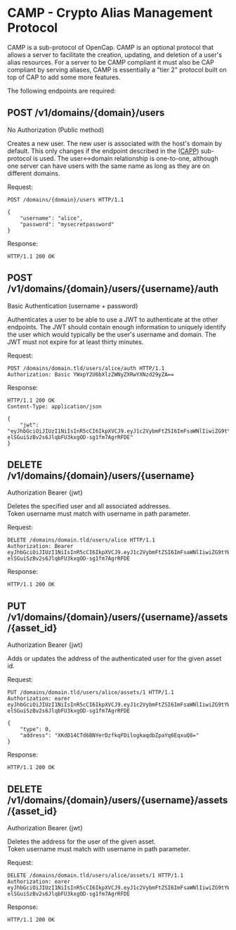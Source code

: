 # CAMP - Crypto Alias Management Protocol

CAMP is a sub-protocol of OpenCap. CAMP is an optional protocol that allows a server to facilitate the creation, updating, and deletion of a user's alias resources. For a server to be CAMP compliant it must also be CAP compliant by serving aliases, CAMP is essentially a "tier 2" protocol built on top of CAP to add some more features.

The following endpoints are required:

## POST /v1/domains/{domain}/users

No Authorization (Public method)

Creates a new user. The new user is associated with the host's domain by default. This only changes if the endpoint described in the ([CAPP](/CAPP.md)) sub-protocol is used. The user<->domain relationship is one-to-one, although one server can have users with the same name as long as they are on different domains.

Request:
```
POST /domains/{domain}/users HTTP/1.1

{
    "username": "alice",
    "password": "mysecretpassword"
}
```

Response:
```
HTTP/1.1 200 OK

```


## POST /v1/domains/{domain}/users/{username}/auth

Basic Authentication (username + password)

Authenticates a user to be able to use a JWT to authenticate at the other endpoints. The JWT should contain enough information to uniquely identify the user which would typically be the user's username and domain. The JWT must not expire for at least thirty minutes.

Request:
```
POST /domains/domain.tld/users/alice/auth HTTP/1.1
Authorization: Basic YWxpY2U6bXlzZWNyZXRwYXNzd29yZA==

```

Response:
```
HTTP/1.1 200 OK
Content-Type: application/json

{
    "jwt": "eyJhbGciOiJIUzI1NiIsInR5cCI6IkpXVCJ9.eyJ1c2VybmFtZSI6ImFsaWNlIiwiZG9tYWluIjoiZG9tYWluLnRsZCIsImlhdCI6MTUxNjIzOTAyMn0.Kxy-elSGuiSzBv2s6JlqbFU3kxgOD-sg1fm7AgrRFDE"
}
```

## DELETE /v1/domains/{domain}/users/{username}

Authorization Bearer {jwt}

Deletes the specified user and all associated addresses.  
Token username must match with username in path parameter.

Request:
```
DELETE /domains/domain.tld/users/alice HTTP/1.1
Authorization: Bearer eyJhbGciOiJIUzI1NiIsInR5cCI6IkpXVCJ9.eyJ1c2VybmFtZSI6ImFsaWNlIiwiZG9tYWluIjoiZG9tYWluLnRsZCIsImlhdCI6MTUxNjIzOTAyMn0.Kxy-elSGuiSzBv2s6JlqbFU3kxgOD-sg1fm7AgrRFDE

```

Response:
```
HTTP/1.1 200 OK

```

## PUT /v1/domains/{domain}/users/{username}/assets/{asset_id}

Authorization Bearer {jwt}

Adds or updates the address of the authenticated user for the given asset id.  

Request:
```
PUT /domains/domain.tld/users/alice/assets/1 HTTP/1.1
Authorization: earer eyJhbGciOiJIUzI1NiIsInR5cCI6IkpXVCJ9.eyJ1c2VybmFtZSI6ImFsaWNlIiwiZG9tYWluIjoiZG9tYWluLnRsZCIsImlhdCI6MTUxNjIzOTAyMn0.Kxy-elSGuiSzBv2s6JlqbFU3kxgOD-sg1fm7AgrRFDE

{
    "type": 0,
    "address": "XKdD14CTd6BNYerDzfkqFDilogkaqdbZpaYq6EqxuQ8="
}
```

Response:
```
HTTP/1.1 200 OK

```

## DELETE /v1/domains/{domain}/users/{username}/assets/{asset_id}

Authorization Bearer {jwt}

Deletes the address for the user of the given asset.  
Token username must match with username in path parameter.

Request:
```
DELETE /domains/domain.tld/users/alice/assets/1 HTTP/1.1
Authorization: earer eyJhbGciOiJIUzI1NiIsInR5cCI6IkpXVCJ9.eyJ1c2VybmFtZSI6ImFsaWNlIiwiZG9tYWluIjoiZG9tYWluLnRsZCIsImlhdCI6MTUxNjIzOTAyMn0.Kxy-elSGuiSzBv2s6JlqbFU3kxgOD-sg1fm7AgrRFDE

```

Response:
```
HTTP/1.1 200 OK

```
